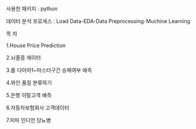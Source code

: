 

<!--
**seungki-jung/seungki-jung** is a ✨ _special_ ✨ repository because its `README.md` (this file) appears on your GitHub profile.

Here are some ideas to get you started:

- 🔭 I’m currently working on ...
- 🌱 I’m currently learning ...
- 👯 I’m looking to collaborate on ...
- 🤔 I’m looking for help with ...
- 💬 Ask me about ...
- 📫 How to reach me: ...
- 😄 Pronouns: ...
- ⚡ Fun fact: ...
-->
사용한 패키지 : python

데이터 분석 프로세스 :
Load Data-EDA-Data Preprocessing-Muchine Learning



목 차

1.House Price Prediction
  
2.뇌졸증 제이터
  
3.롤 다이아1~마스터구간 승패여부 예측
  
4.와인 품질 분류하기
  
5.은행 이탈고객 예측
  
6.자동차보험회사 고객데이터
  
7.피마 인디언 당뇨병
